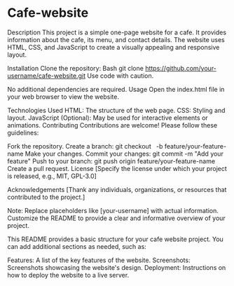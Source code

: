 # Cafe-website

Description
This project is a simple one-page website for a cafe. It provides information about the cafe, its menu, and contact details. The website uses HTML, CSS, and JavaScript to create a visually appealing and responsive layout.

Installation
Clone the repository:
Bash
git clone https://github.com/your-username/cafe-website.git
Use code with caution.

No additional dependencies are required.
Usage
Open the index.html file in your web browser to view the website.

Technologies Used
HTML: The structure of the web page.
CSS: Styling and layout.
JavaScript (Optional): May be used for interactive elements or animations.
Contributing
Contributions are welcome! Please follow these guidelines:

Fork the repository.
Create a branch: git checkout   
-b feature/your-feature-name
Make your changes.
Commit your changes: git commit -m "Add your feature"
Push to your branch: git push origin feature/your-feature-name   
Create a pull request.
License
[Specify the license under which your project is released, e.g., MIT, GPL-3.0]

Acknowledgements
[Thank any individuals, organizations, or resources that contributed to the project.]

Note: Replace placeholders like [your-username] with actual information. Customize the README to provide a clear and informative overview of your project.

This README provides a basic structure for your cafe website project. You can add additional sections as needed, such as:

Features: A list of the key features of the website.
Screenshots: Screenshots showcasing the website's design.
Deployment: Instructions on how to deploy the website to a live server.
